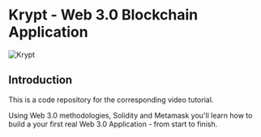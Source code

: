 # Krypt - Web 3.0 Blockchain Application
![Krypt](https://i.ibb.co/DVF4tNW/image.png)


## Introduction
This is a code repository for the corresponding video tutorial.

Using Web 3.0 methodologies, Solidity and Metamask you'll learn how to build a your first real Web 3.0 Application - from start to finish.


